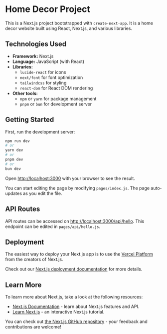 # Home Decor Project

This is a Next.js project bootstrapped with `create-next-app`. It is a home decor website built using React, Next.js, and various libraries.

## Technologies Used

* **Framework:** Next.js
* **Language:** JavaScript (with React)
* **Libraries:**
	+ `lucide-react` for icons
	+ `next/font` for font optimization
	+ `tailwindcss` for styling
	+ `react-dom` for React DOM rendering
* **Other tools:**
	+ `npm` or `yarn` for package management
	+ `pnpm` or `bun` for development server

## Getting Started

First, run the development server:

```bash
npm run dev
# or
yarn dev
# or
pnpm dev
# or
bun dev
```

Open [http://localhost:3000](http://localhost:3000) with your browser to see the result.

You can start editing the page by modifying `pages/index.js`. The page auto-updates as you edit the file.

## API Routes

API routes can be accessed on [http://localhost:3000/api/hello](http://localhost:3000/api/hello). This endpoint can be edited in `pages/api/hello.js`.

## Deployment

The easiest way to deploy your Next.js app is to use the [Vercel Platform](https://vercel.com/new?utm_medium=default-template&filter=next.js&utm_source=create-next-app&utm_campaign=create-next-app-readme) from the creators of Next.js.

Check out our [Next.js deployment documentation](https://nextjs.org/docs/pages/building-your-application/deploying) for more details.

## Learn More

To learn more about Next.js, take a look at the following resources:

* [Next.js Documentation](https://nextjs.org/docs) - learn about Next.js features and API.
* [Learn Next.js](https://nextjs.org/learn-pages-router) - an interactive Next.js tutorial.

You can check out [the Next.js GitHub repository](https://github.com/vercel/next.js) - your feedback and contributions are welcome!